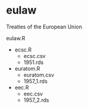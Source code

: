 # eulaw
Treaties of the European Union

eulaw.R
* ecsc.R
  + ecsc.csv 
  + 1951.rds
* euratom.R
  + euratom.csv 
  + 1957_1.rds
* eec.R
  + eec.csv 
  + 1957_2.rds



